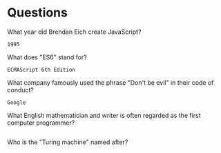 # Questions

What year did Brendan Eich create JavaScript?

```
1995
```

What does "ES6" stand for?

```
ECMAScript 6th Edition
```

What company famously used the phrase "Don't be evil" in their code of conduct?

```
Google
```

What English mathematician and writer is often regarded as the first computer programmer?

```

```

Who is the "Turing machine" named after?

```

```
